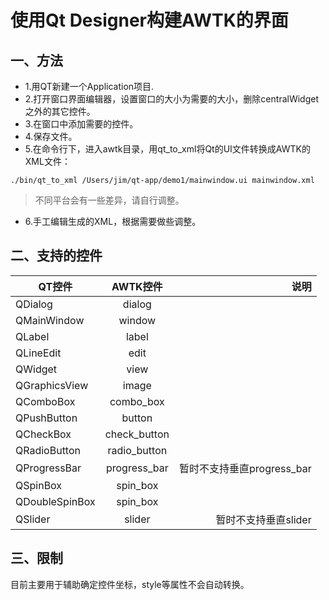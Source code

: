 # 使用Qt Designer构建AWTK的界面

## 一、方法

* 1.用QT新建一个Application项目.
* 2.打开窗口界面编辑器，设置窗口的大小为需要的大小，删除centralWidget之外的其它控件。
* 3.在窗口中添加需要的控件。
* 4.保存文件。
* 5.在命令行下，进入awtk目录，用qt\_to\_xml将Qt的UI文件转换成AWTK的XML文件：

```
./bin/qt_to_xml /Users/jim/qt-app/demo1/mainwindow.ui mainwindow.xml
```
> 不同平台会有一些差异，请自行调整。

* 6.手工编辑生成的XML，根据需要做些调整。

## 二、支持的控件

| QT控件   |     AWTK控件      |  说明 |
|----------|:-------------:|------:|
| QDialog | dialog | 
| QMainWindow | window | 
| QLabel | label | 
| QLineEdit | edit | 
| QWidget | view | 
| QGraphicsView | image | 
| QComboBox | combo_box | 
| QPushButton | button | 
| QCheckBox | check_button | 
| QRadioButton | radio_button | 
| QProgressBar | progress_bar | 暂时不支持垂直progress_bar | 
| QSpinBox | spin_box | 
| QDoubleSpinBox | spin_box | 
| QSlider | slider | 暂时不支持垂直slider |

## 三、限制

目前主要用于辅助确定控件坐标，style等属性不会自动转换。



